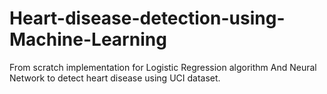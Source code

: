 # Heart-disease-detection-using-Machine-Learning

From scratch implementation for Logistic Regression algorithm And Neural Network to detect heart disease using UCI dataset.
